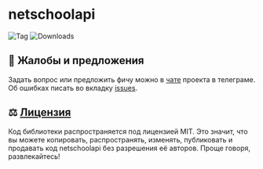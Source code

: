 # netschoolapi

![Tag](https://img.shields.io/github/v/tag/nm17/netschoolapi)
![Downloads](https://img.shields.io/pypi/dm/netschoolapi)

## :handshake: Жалобы и предложения

Задать вопрос или предложить фичу можно в [чате](https://t.me/netschoolapi) проекта в телеграме.
Об ошибках писать во вкладку [issues](https://github.com/nm17/netschoolapi/issues).

## :balance_scale: [Лицензия](LICENSE)

Код библиотеки распространяется под лицензией MIT.
Это значит, что вы можете копировать, распространять, изменять, публиковать и продавать код netschoolapi
без разрешения её авторов. Проще говоря, развлекайтесь!
